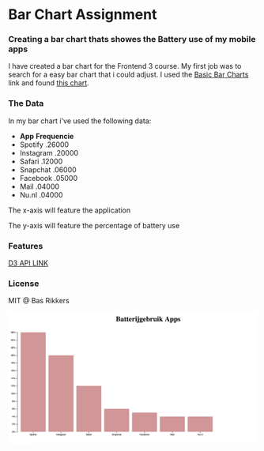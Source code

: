 # Bar Chart Assignment
### Creating a bar chart thats showes the Battery use of my mobile apps

I have created a bar chart for the Frontend 3 course. My first job was to search for a easy bar chart that i could adjust. I used the [Basic Bar Charts](https://github.com/d3/d3/wiki/Gallery#basic-charts) link and found [this chart](https://bl.ocks.org/mbostock/3885304). 

### The Data

In my bar chart i've used the following data:

* **App**	      **Frequencie**
* Spotify	  .26000
* Instagram	.20000
* Safari	  .12000
* Snapchat	.06000
* Facebook	.05000
* Mail	    .04000
* Nu.nl	    .04000

The x-axis will feature the application

The y-axis will feature the percentage of battery use

### Features

[D3 API LINK](https://github.com/d3/d3/blob/master/API.md)

### License

MIT @ Bas Rikkers


![preview bar chart](preview.png)










